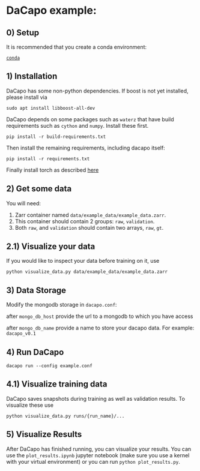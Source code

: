 # DaCapo example:

## 0) Setup
It is recommended that you create a conda environment:

[`conda`](https://docs.conda.io/projects/conda/en/latest/user-guide/getting-started.html)

## 1) Installation
DaCapo has some non-python dependencies. If boost is not yet installed, please install via

`sudo apt install libboost-all-dev`

DaCapo depends on some packages such as `waterz` that have build requirements such as `cython` and `numpy`. Install these first.

`pip install -r build-requirements.txt`

Then install the remaining requirements, including dacapo itself:

`pip install -r requirements.txt`

Finally install torch as described [here](https://pytorch.org/get-started/locally/)

## 2) Get some data
You will need:
1) Zarr container named `data/example_data/example_data.zarr`.
2) This container should contain 2 groups: `raw`, `validation`.
3) Both `raw`, and `validation` should contain two arrays, `raw`, `gt`.

## 2.1) Visualize your data
If you would like to inspect your data before training on it, use

`python visualize_data.py data/example_data/example_data.zarr`

## 3) Data Storage
Modify the mongodb storage in `dacapo.conf`:

after `mongo_db_host` provide the url to a mongodb to which you have access

after `mongo_db_name` provide a name to store your dacapo data. For example: `dacapo_v0.1`

## 4) Run DaCapo
`dacapo run --config example.conf`

## 4.1) Visualize training data
DaCapo saves snapshots during training as well as validation results. To visualize these use

`python visualize_data.py runs/{run_name}/...`

## 5) Visualize Results
After DaCapo has finished running, you can visualize your results. You can use the `plot_results.ipynb` jupyter notebook (make sure you use a kernel with your virtual environment) or you can run `python plot_results.py`.